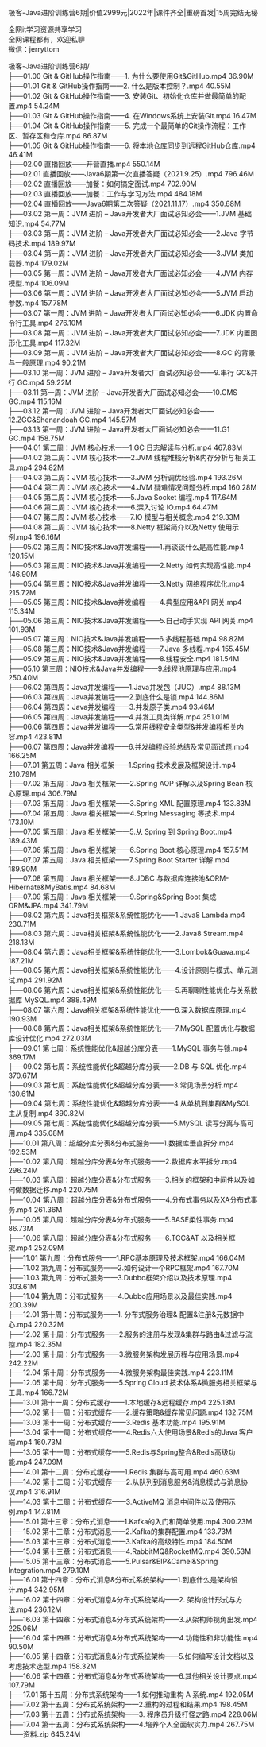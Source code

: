 极客-Java进阶训练营6期|价值2999元|2022年|课件齐全|重磅首发|15周完结无秘

全网it学习资源共享学习<br>全网课程都有，欢迎私聊<br>微信：jerryttom<br>

极客-Java进阶训练营6期/<br> ├──01.00 Git &amp; GitHub操作指南——1. 为什么要使用Git&amp;GitHub.mp4 36.90M<br> ├──01.01 Git &amp; GitHub操作指南——2. 什么是版本控制？.mp4 40.55M<br> ├──01.02 Git &amp; GitHub操作指南——3. 安装Git、初始化仓库并做最简单的配置.mp4 54.24M<br> ├──01.03 Git &amp; GitHub操作指南——4. 在Windows系统上安装Git.mp4 16.47M<br> ├──01.04 Git &amp; GitHub操作指南——5. 完成一个最简单的Git操作流程：工作区、暂存区和仓库.mp4 86.87M<br> ├──01.05 Git &amp; GitHub操作指南——6. 将本地仓库同步到远程GitHub仓库.mp4 46.41M<br> ├──02.00 直播回放——开营直播.mp4 550.14M<br> ├──02.01 直播回放——Java6期第一次直播答疑（2021.9.25）.mp4 796.46M<br> ├──02.02 直播回放——加餐：如何搞定面试.mp4 702.90M<br> ├──02.03 直播回放——加餐：工作与学习方法.mp4 484.18M<br> ├──02.04 直播回放——Java6期第二次答疑（2021.11.17）.mp4 350.68M<br> ├──03.02 第一周：JVM 进阶 – Java开发者大厂面试必知必会——1.JVM 基础知识.mp4 54.77M<br> ├──03.03 第一周：JVM 进阶 – Java开发者大厂面试必知必会——2.Java 字节码技术.mp4 189.97M<br> ├──03.04 第一周：JVM 进阶 – Java开发者大厂面试必知必会——3.JVM 类加载器.mp4 179.02M<br> ├──03.05 第一周：JVM 进阶 – Java开发者大厂面试必知必会——4.JVM 内存模型.mp4 106.09M<br> ├──03.06 第一周：JVM 进阶 – Java开发者大厂面试必知必会——5.JVM 启动参数.mp4 157.78M<br> ├──03.07 第一周：JVM 进阶 – Java开发者大厂面试必知必会——6.JDK 内置命令行工具.mp4 276.10M<br> ├──03.08 第一周：JVM 进阶 – Java开发者大厂面试必知必会——7.JDK 内置图形化工具.mp4 117.32M<br> ├──03.09 第一周：JVM 进阶 – Java开发者大厂面试必知必会——8.GC 的背景与一般原理.mp4 90.21M<br> ├──03.10 第一周：JVM 进阶 – Java开发者大厂面试必知必会——9.串行 GC&amp;并行 GC.mp4 59.22M<br> ├──03.11 第一周：JVM 进阶 – Java开发者大厂面试必知必会——10.CMS GC.mp4 115.16M<br> ├──03.12 第一周：JVM 进阶 – Java开发者大厂面试必知必会——12.ZGC&amp;Shenandoah GC.mp4 145.57M<br> ├──03.13 第一周：JVM 进阶 – Java开发者大厂面试必知必会——11.G1 GC.mp4 158.75M<br> ├──04.01 第二周：JVM 核心技术——1.GC 日志解读与分析.mp4 467.83M<br> ├──04.02 第二周：JVM 核心技术——2.JVM 线程堆栈分析&amp;内存分析与相关工具.mp4 294.82M<br> ├──04.03 第二周：JVM 核心技术——3.JVM 分析调优经验.mp4 193.26M<br> ├──04.04 第二周：JVM 核心技术——4.JVM 疑难情况问题分析.mp4 160.28M<br> ├──04.05 第二周：JVM 核心技术——5.Java Socket 编程.mp4 117.64M<br> ├──04.06 第二周：JVM 核心技术——6.深入讨论 IO.mp4 64.47M<br> ├──04.07 第二周：JVM 核心技术——7.IO 模型与相关概念.mp4 219.33M<br> ├──04.08 第二周：JVM 核心技术——8.Netty 框架简介以及Netty 使用示例.mp4 196.16M<br> ├──05.02 第三周：NIO技术&amp;Java并发编程——1.再谈谈什么是高性能.mp4 120.15M<br> ├──05.03 第三周：NIO技术&amp;Java并发编程——2.Netty 如何实现高性能.mp4 146.90M<br> ├──05.04 第三周：NIO技术&amp;Java并发编程——3.Netty 网络程序优化.mp4 215.72M<br> ├──05.05 第三周：NIO技术&amp;Java并发编程——4.典型应用&amp;API 网关.mp4 115.34M<br> ├──05.06 第三周：NIO技术&amp;Java并发编程——5.自己动手实现 API 网关.mp4 101.93M<br> ├──05.07 第三周：NIO技术&amp;Java并发编程——6.多线程基础.mp4 98.82M<br> ├──05.08 第三周：NIO技术&amp;Java并发编程——7.Java 多线程.mp4 155.45M<br> ├──05.09 第三周：NIO技术&amp;Java并发编程——8.线程安全.mp4 181.54M<br> ├──05.10 第三周：NIO技术&amp;Java并发编程——9.线程池原理与应用.mp4 250.40M<br> ├──06.02 第四周：Java并发编程——1.Java并发包（JUC）.mp4 88.13M<br> ├──06.03 第四周：Java并发编程——2.到底什么是锁.mp4 144.86M<br> ├──06.04 第四周：Java并发编程——3.并发原子类.mp4 93.46M<br> ├──06.05 第四周：Java并发编程——4.并发工具类详解.mp4 251.01M<br> ├──06.06 第四周：Java并发编程——5.常用线程安全类型&amp;并发编程相关内容.mp4 423.81M<br> ├──06.07 第四周：Java并发编程——6.并发编程经验总结及常见面试题.mp4 166.25M<br> ├──07.01 第五周：Java 相关框架——1.Spring 技术发展及框架设计.mp4 210.79M<br> ├──07.02 第五周：Java 相关框架——2.Spring AOP 详解以及Spring Bean 核心原理.mp4 306.79M<br> ├──07.03 第五周：Java 相关框架——3.Spring XML 配置原理.mp4 133.83M<br> ├──07.04 第五周：Java 相关框架——4.Spring Messaging 等技术.mp4 173.10M<br> ├──07.05 第五周：Java 相关框架——5.从 Spring 到 Spring Boot.mp4 189.43M<br> ├──07.06 第五周：Java 相关框架——6.Spring Boot 核心原理.mp4 157.51M<br> ├──07.07 第五周：Java 相关框架——7.Spring Boot Starter 详解.mp4 189.90M<br> ├──07.08 第五周：Java 相关框架——8.JDBC 与数据库连接池&amp;ORM-Hibernate&amp;MyBatis.mp4 84.68M<br> ├──07.09 第五周：Java 相关框架——9.Spring&amp;Spring Boot 集成 ORM&amp;JPA.mp4 341.79M<br> ├──08.02 第六周：Java相关框架&amp;系统性能优化——1.Java8 Lambda.mp4 230.71M<br> ├──08.03 第六周：Java相关框架&amp;系统性能优化——2.Java8 Stream.mp4 218.13M<br> ├──08.04 第六周：Java相关框架&amp;系统性能优化——3.Lombok&amp;Guava.mp4 187.21M<br> ├──08.05 第六周：Java相关框架&amp;系统性能优化——4.设计原则与模式、单元测试.mp4 291.92M<br> ├──08.06 第六周：Java相关框架&amp;系统性能优化——5.再聊聊性能优化与关系数据库 MySQL.mp4 388.49M<br> ├──08.07 第六周：Java相关框架&amp;系统性能优化——6.深入数据库原理.mp4 190.93M<br> ├──08.08 第六周：Java相关框架&amp;系统性能优化——7.MySQL 配置优化与数据库设计优化.mp4 272.03M<br> ├──09.01 第七周：系统性能优化&amp;超越分库分表——1.MySQL 事务与锁.mp4 369.17M<br> ├──09.02 第七周：系统性能优化&amp;超越分库分表——2.DB 与 SQL 优化.mp4 370.67M<br> ├──09.03 第七周：系统性能优化&amp;超越分库分表——3.常见场景分析.mp4 130.61M<br> ├──09.04 第七周：系统性能优化&amp;超越分库分表——4.从单机到集群&amp;MySQL 主从复制.mp4 390.82M<br> ├──09.05 第七周：系统性能优化&amp;超越分库分表——5.MySQL 读写分离与高可用.mp4 335.08M<br> ├──10.01 第八周：超越分库分表&amp;分布式服务——1.数据库垂直拆分.mp4 192.53M<br> ├──10.02 第八周：超越分库分表&amp;分布式服务——2.数据库水平拆分.mp4 296.24M<br> ├──10.03 第八周：超越分库分表&amp;分布式服务——3.相关的框架和中间件以及如何做数据迁移.mp4 220.75M<br> ├──10.04 第八周：超越分库分表&amp;分布式服务——4.分布式事务以及XA分布式事务.mp4 261.36M<br> ├──10.05 第八周：超越分库分表&amp;分布式服务——5.BASE柔性事务.mp4 86.73M<br> ├──10.06 第八周：超越分库分表&amp;分布式服务——6.TCC&amp;AT 以及相关框架.mp4 252.09M<br> ├──11.01 第九周：分布式服务——1.RPC基本原理及技术框架.mp4 166.04M<br> ├──11.02 第九周：分布式服务——2.如何设计一个RPC框架.mp4 167.70M<br> ├──11.03 第九周：分布式服务——3.Dubbo框架介绍以及技术原理.mp4 303.61M<br> ├──11.04 第九周：分布式服务——4.Dubbo应用场景以及最佳实践.mp4 200.39M<br> ├──12.01 第十周：分布式服务——1. 分布式服务治理&amp; 配置&amp;注册&amp;元数据中心.mp4 220.32M<br> ├──12.02 第十周：分布式服务——2.服务的注册与发现&amp;集群与路由&amp;过滤与流控.mp4 182.35M<br> ├──12.03 第十周：分布式服务——3.微服务架构发展历程与应用场景.mp4 242.22M<br> ├──12.04 第十周：分布式服务——4.微服务架构最佳实践.mp4 223.11M<br> ├──12.05 第十周：分布式服务——5.Spring Cloud 技术体系&amp;微服务相关框架与工具.mp4 166.72M<br> ├──13.01 第十一周：分布式缓存——1.本地缓存&amp;远程缓存.mp4 225.13M<br> ├──13.02 第十一周：分布式缓存——2.缓存策略&amp;缓存常见问题.mp4 132.75M<br> ├──13.03 第十一周：分布式缓存——3.Redis 基本功能.mp4 195.91M<br> ├──13.04 第十一周：分布式缓存——4.Redis六大使用场景&amp;Redis的Java 客户端.mp4 160.73M<br> ├──13.05 第十一周：分布式缓存——5.Redis与Spring整合&amp;Redis高级功能.mp4 247.09M<br> ├──14.01 第十二周：分布式缓存——1.Redis 集群与高可用.mp4 460.63M<br> ├──14.02 第十二周：分布式缓存——2.从队列到消息服务&amp;消息模式与消息协议.mp4 316.91M<br> ├──14.03 第十二周：分布式缓存——3.ActiveMQ 消息中间件以及使用示例.mp4 147.81M<br> ├──15.01 第十三章：分布式消息——1.Kafka的入门和简单使用.mp4 300.23M<br> ├──15.02 第十三章：分布式消息——2.Kafka的集群配置.mp4 133.73M<br> ├──15.03 第十三章：分布式消息——3.Kafka的高级特性.mp4 184.50M<br> ├──15.04 第十三章：分布式消息——4.RabbitMQ&amp;RocketMQ.mp4 390.53M<br> ├──15.05 第十三章：分布式消息——5.Pulsar&amp;EIP&amp;Camel&amp;Spring Integration.mp4 279.10M<br> ├──16.01 第十四章：分布式消息&amp;分布式系统架构——1.到底什么是架构设计.mp4 342.95M<br> ├──16.02 第十四章：分布式消息&amp;分布式系统架构——2. 架构设计形式与方法.mp4 236.12M<br> ├──16.03 第十四章：分布式消息&amp;分布式系统架构——3.从架构师视角出发.mp4 225.06M<br> ├──16.04 第十四章：分布式消息&amp;分布式系统架构——4.功能性和非功能性.mp4 90.50M<br> ├──16.05 第十四章：分布式消息&amp;分布式系统架构——5.如何编写设计文档以及考虑技术选型.mp4 158.32M<br> ├──16.06 第十四章：分布式消息&amp;分布式系统架构——6.其他相关设计要点.mp4 107.79M<br> ├──17.01 第十五周：分布式系统架构——1.如何推动重构 A 系统.mp4 192.05M<br> ├──17.02 第十五周：分布式系统架构——2.重构的过程和结果.mp4 198.45M<br> ├──17.03 第十五周：分布式系统架构——3. 程序员升级打怪之路.mp4 228.06M<br> ├──17.04 第十五周：分布式系统架构——4.培养个人全面软实力.mp4 267.75M<br> └──资料.zip 645.24M